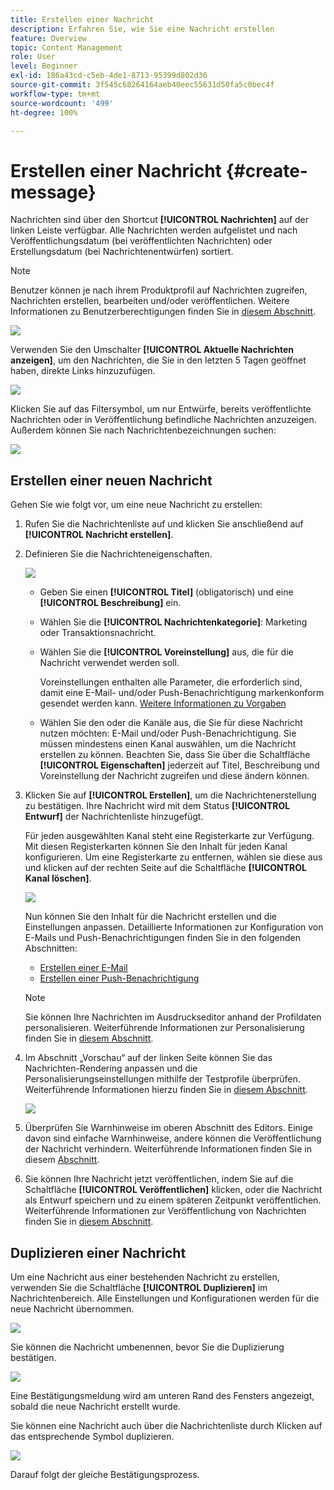 ```yaml
---
title: Erstellen einer Nachricht
description: Erfahren Sie, wie Sie eine Nachricht erstellen
feature: Overview
topic: Content Management
role: User
level: Beginner
exl-id: 186a43cd-c5eb-4de1-8713-95399d802d36
source-git-commit: 3f545c68264164aeb40eec55631d50fa5c0bec4f
workflow-type: tm+mt
source-wordcount: '499'
ht-degree: 100%

---
```


# Erstellen einer Nachricht {#create-message}

Nachrichten sind über den Shortcut **[!UICONTROL Nachrichten]** auf der linken Leiste verfügbar. Alle Nachrichten werden aufgelistet und nach Veröffentlichungsdatum (bei veröffentlichten Nachrichten) oder Erstellungsdatum (bei Nachrichtenentwürfen) sortiert.

>[!NOTE]
>
>Benutzer können je nach ihrem Produktprofil auf Nachrichten zugreifen, Nachrichten erstellen, bearbeiten und/oder veröffentlichen. Weitere Informationen zu Benutzerberechtigungen finden Sie in [diesem Abschnitt](administration/permissions.md).

![](assets/messages-list.png)

Verwenden Sie den Umschalter **[!UICONTROL Aktuelle Nachrichten anzeigen]**, um den Nachrichten, die Sie in den letzten 5 Tagen geöffnet haben, direkte Links hinzuzufügen.

![](assets/show-recent-messages.png)

Klicken Sie auf das Filtersymbol, um nur Entwürfe, bereits veröffentlichte Nachrichten oder in Veröffentlichung befindliche Nachrichten anzuzeigen. Außerdem können Sie nach Nachrichtenbezeichnungen suchen:

![](assets/filter-messages.png)

## Erstellen einer neuen Nachricht

Gehen Sie wie folgt vor, um eine neue Nachricht zu erstellen:

1. Rufen Sie die Nachrichtenliste auf und klicken Sie anschließend auf **[!UICONTROL Nachricht erstellen]**.

1. Definieren Sie die Nachrichteneigenschaften.

   ![](assets/create-message-properties.png)

   * Geben Sie einen **[!UICONTROL Titel]** (obligatorisch) und eine **[!UICONTROL Beschreibung]** ein.

   * Wählen Sie die **[!UICONTROL Nachrichtenkategorie]**: Marketing oder Transaktionsnachricht.

   * Wählen Sie die **[!UICONTROL Voreinstellung]** aus, die für die Nachricht verwendet werden soll.

      Voreinstellungen enthalten alle Parameter, die erforderlich sind, damit eine E-Mail- und/oder Push-Benachrichtigung markenkonform gesendet werden kann. [Weitere Informationen zu Vorgaben](configuration/message-presets.md)

   * Wählen Sie den oder die Kanäle aus, die Sie für diese Nachricht nutzen möchten: E-Mail und/oder Push-Benachrichtigung. Sie müssen mindestens einen Kanal auswählen, um die Nachricht erstellen zu können.
   Beachten Sie, dass Sie über die Schaltfläche **[!UICONTROL Eigenschaften]** jederzeit auf Titel, Beschreibung und Voreinstellung der Nachricht zugreifen und diese ändern können.

1. Klicken Sie auf **[!UICONTROL Erstellen]**, um die Nachrichtenerstellung zu bestätigen. Ihre Nachricht wird mit dem Status **[!UICONTROL Entwurf]** der Nachrichtenliste hinzugefügt.

   Für jeden ausgewählten Kanal steht eine Registerkarte zur Verfügung. Mit diesen Registerkarten können Sie den Inhalt für jeden Kanal konfigurieren. Um eine Registerkarte zu entfernen, wählen sie diese aus und klicken auf der rechten Seite auf die Schaltfläche **[!UICONTROL Kanal löschen]**.

   ![](assets/create-messages-content.png)

   Nun können Sie den Inhalt für die Nachricht erstellen und die Einstellungen anpassen. Detaillierte Informationen zur Konfiguration von E-Mails und Push-Benachrichtigungen finden Sie in den folgenden Abschnitten:

   * [Erstellen einer E-Mail](create-email.md)
   * [Erstellen einer Push-Benachrichtigung ](create-push.md)

   >[!NOTE]
   >   
   >Sie können Ihre Nachrichten im Ausdruckseditor anhand der Profildaten personalisieren. Weiterführende Informationen zur Personalisierung finden Sie in [diesem Abschnitt](personalization/personalize.md).

1. Im Abschnitt „Vorschau“ auf der linken Seite können Sie das Nachrichten-Rendering anpassen und die Personalisierungseinstellungen mithilfe der Testprofile überprüfen. Weiterführende Informationen hierzu finden Sie in [diesem Abschnitt](preview.md).

   ![](assets/messages-simple-preview.png)

1. Überprüfen Sie Warnhinweise im oberen Abschnitt des Editors.  Einige davon sind einfache Warnhinweise, andere können die Veröffentlichung der Nachricht verhindern. Weiterführende Informationen finden Sie in diesem [Abschnitt](alerts.md).

1. Sie können Ihre Nachricht jetzt veröffentlichen, indem Sie auf die Schaltfläche **[!UICONTROL Veröffentlichen]** klicken, oder die Nachricht als Entwurf speichern und zu einem späteren Zeitpunkt veröffentlichen. Weiterführende Informationen zur Veröffentlichung von Nachrichten finden Sie in [diesem Abschnitt](publish-manage-message.md).

## Duplizieren einer Nachricht

Um eine Nachricht aus einer bestehenden Nachricht zu erstellen, verwenden Sie die Schaltfläche **[!UICONTROL Duplizieren]** im Nachrichtenbereich. Alle Einstellungen und Konfigurationen werden für die neue Nachricht übernommen.

![](assets/message-duplicate.png)

Sie können die Nachricht umbenennen, bevor Sie die Duplizierung bestätigen.

![](assets/message-duplicate-confirm.png)

Eine Bestätigungsmeldung wird am unteren Rand des Fensters angezeigt, sobald die neue Nachricht erstellt wurde.

Sie können eine Nachricht auch über die Nachrichtenliste durch Klicken auf das entsprechende Symbol duplizieren.

![](assets/message-duplicate-from-list.png)

Darauf folgt der gleiche Bestätigungsprozess.
